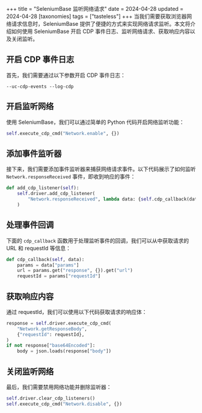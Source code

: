 +++
title = "SeleniumBase 监听网络请求"
date = 2024-04-28
updated = 2024-04-28
[taxonomies]
tags = ["tasteless"]
+++
当我们需要获取浏览器网络请求信息时，SeleniumBase 提供了便捷的方式来实现网络请求监听。本文将介绍如何使用 SeleniumBase 开启 CDP 事件日志、监听网络请求、获取响应内容以及关闭监听。
<!-- more -->
## 开启 CDP 事件日志

首先，我们需要通过以下参数开启 CDP 事件日志：

```
--uc-cdp-events --log-cdp
```

## 开启监听网络

使用 SeleniumBase，我们可以通过简单的 Python 代码开启网络监听功能：

```python
self.execute_cdp_cmd("Network.enable", {})
```

## 添加事件监听器

接下来，我们需要添加事件监听器来捕获网络请求事件。以下代码展示了如何监听 `Network.responseReceived` 事件，即收到响应的事件：

```python
def add_cdp_listener(self):
    self.driver.add_cdp_listener(
        "Network.responseReceived", lambda data: {self.cdp_callback(data)}
    )
```

## 处理事件回调

下面的 `cdp_callback` 函数用于处理监听事件的回调，我们可以从中获取请求的 URL 和 requestId 等信息：

```python
def cdp_callback(self, data):
    params = data["params"]
    url = params.get("response", {}).get("url")
    requestId = params["requestId"]
```

## 获取响应内容

通过 requestId，我们可以使用以下代码获取请求的响应体：

```python
response = self.driver.execute_cdp_cmd(
    "Network.getResponseBody",
    {"requestId": requestId},
)
if not response["base64Encoded"]:
    body = json.loads(response["body"])
```

## 关闭监听网络

最后，我们需要禁用网络功能并删除监听器：

```python
self.driver.clear_cdp_listeners()
self.execute_cdp_cmd("Network.disable", {})
```
